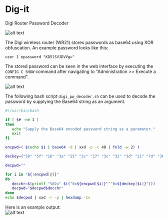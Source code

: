# Dig-it
Digi Router Password Decoder

![alt text](/billchaison/Dig-it/raw/main/digi00.png)

The Digi wireless router (WR21) stores passwords as base64 using XOR obfuscation.  An example password looks like this:

`user 1 epassword "KD5lSVJDVVg="`

The stored password can be seen in the web interface by executing the `CONFIG C SHOW` command after navigating to "Administration >> Execute a command".

![alt text](/billchaison/Dig-it/raw/main/digi01.png)

The following bash script `digi_pw_decoder.sh` can be used to decode the password by supplying the Base64 string as an argument.

```bash
#!/usr/bin/bash

if [ $# -ne 1 ]
then
   echo "Supply the Base64 encoded password string as a parameter."
   exit
fi

encpwd=( $(echo $1 | base64 -d | xxd -p -c 40 | fold -w 2) )

deckey=("58" "5f" "16" "3a" "25" "2c" "27" "3c" "32" "3d" "21" "7d" "36" "7c" "75" "64" "6c" "6c" "6c" "75" "37" "2c" "75" "06" "34" "27" "3c" "34" "3b" "75" "06" "2c" "26" "21" "30" "38" "26" "75" "78" "75")

decpwd=""

for i in "${!encpwd[@]}"
do
   decchr=$(printf "%02x" $(("0x${encpwd[$i]}"^"0x${deckey[$i]}")))
   decpwd="$decpwd$decchr"
done
echo $decpwd | xxd -r -p | hexdump -Cv
```

Here is an example output:<br />
![alt text](/billchaison/Dig-it/raw/main/digi02.png)
